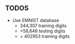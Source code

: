 ## TODOS
  * Use EMNIST database
    *  344,307 training digits
    *  +58,646 testing digits
    *  = 402953 training digits